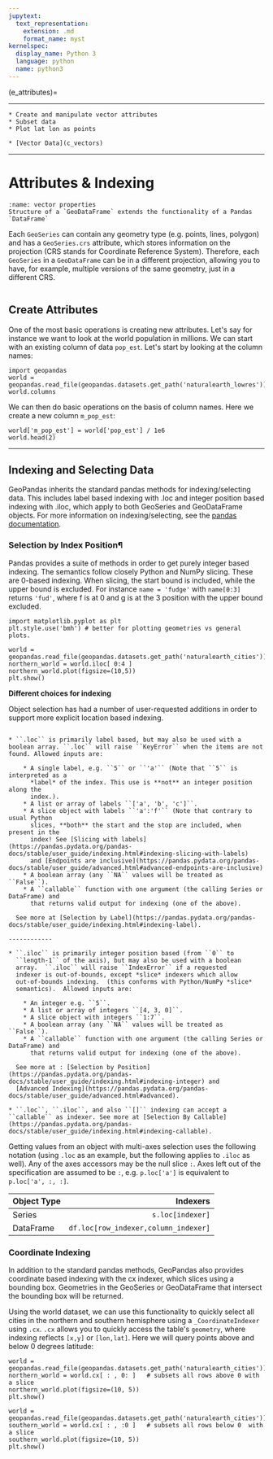 ```yaml
---
jupytext:
  text_representation:
    extension: .md
    format_name: myst
kernelspec:
  display_name: Python 3
  language: python
  name: python3
---
```


(e_attributes)=
 

----------------

```{admonition} Learning Objectives
* Create and manipulate vector attributes
* Subset data
* Plot lat lon as points
```
```{admonition} Review
* [Vector Data](c_vectors)
```
----------------


# Attributes & Indexing  

```{figure} ../_static/c_data_types/dataframe.svg
:name: vector properties 
Structure of a `GeoDataFrame` extends the functionality of a Pandas `DataFrame`
```

Each `GeoSeries` can contain any geometry type (e.g. points, lines, polygon) and has a `GeoSeries.crs` attribute, which stores information on the projection (CRS stands for Coordinate Reference System). Therefore, each `GeoSeries` in a `GeoDataFrame` can be in a different projection, allowing you to have, for example, multiple versions of the same geometry, just in a different CRS.


```{tip}  Becuase GeoPandas are so intertwined spend the time to learn more about here [Pandas User Guide](https://pandas.pydata.org/pandas-docs/stable/user_guide/index.html)
```

## Create Attributes

One of the most basic operations is creating new attributes. Let's say for instance we want to look at the world population in millions. We can start with an existing column of data `pop_est`. Let's start by looking at the column names:

```{code-cell} ipython3
import geopandas
world = geopandas.read_file(geopandas.datasets.get_path('naturalearth_lowres'))
world.columns
```
We can then do basic operations on the basis of column names. Here we create a new column `m_pop_est`:

```{code-cell} ipython3
world['m_pop_est'] = world['pop_est'] / 1e6
world.head(2)
```

------------------------


## Indexing and Selecting Data

GeoPandas inherits the standard pandas methods for indexing/selecting data. This includes label based indexing with .loc and integer position based indexing with .iloc, which apply to both GeoSeries and GeoDataFrame objects. For more information on indexing/selecting, see the [pandas documentation](https://pandas.pydata.org/pandas-docs/stable/user_guide/index.html).


### Selection by Index Position¶
 
Pandas provides a suite of methods in order to get purely integer based indexing. The semantics follow closely Python and NumPy slicing. These are 0-based indexing. When slicing, the start bound is included, while the upper bound is excluded.  For instance `name = 'fudge'` with `name[0:3]` returns `'fud'`, where f is at 0 and g is at the 3 position with the upper bound excluded. 

```{code-cell} ipython3
import matplotlib.pyplot as plt
plt.style.use('bmh') # better for plotting geometries vs general plots.

world = geopandas.read_file(geopandas.datasets.get_path('naturalearth_cities'))
northern_world = world.iloc[ 0:4 ]    
northern_world.plot(figsize=(10,5))  
plt.show()
```

**Different choices for indexing**

Object selection has had a number of user-requested additions in order to
support more explicit location based indexing.  

```{panels}

* ``.loc`` is primarily label based, but may also be used with a boolean array. ``.loc`` will raise ``KeyError`` when the items are not found. Allowed inputs are:

    * A single label, e.g. ``5`` or ``'a'`` (Note that ``5`` is interpreted as a
      *label* of the index. This use is **not** an integer position along the
      index.).
    * A list or array of labels ``['a', 'b', 'c']``.
    * A slice object with labels ``'a':'f'`` (Note that contrary to usual Python
      slices, **both** the start and the stop are included, when present in the
      index! See [Slicing with labels](https://pandas.pydata.org/pandas-docs/stable/user_guide/indexing.html#indexing-slicing-with-labels) 
      and [Endpoints are inclusive](https://pandas.pydata.org/pandas-docs/stable/user_guide/advanced.html#advanced-endpoints-are-inclusive) 
    * A boolean array (any ``NA`` values will be treated as ``False``).
    * A ``callable`` function with one argument (the calling Series or DataFrame) and
      that returns valid output for indexing (one of the above).

  See more at [Selection by Label](https://pandas.pydata.org/pandas-docs/stable/user_guide/indexing.html#indexing-label).

------------

* ``.iloc`` is primarily integer position based (from ``0`` to
  ``length-1`` of the axis), but may also be used with a boolean
  array.  ``.iloc`` will raise ``IndexError`` if a requested
  indexer is out-of-bounds, except *slice* indexers which allow
  out-of-bounds indexing.  (this conforms with Python/NumPy *slice*
  semantics).  Allowed inputs are:

    * An integer e.g. ``5``.
    * A list or array of integers ``[4, 3, 0]``.
    * A slice object with integers ``1:7``.
    * A boolean array (any ``NA`` values will be treated as ``False``).
    * A ``callable`` function with one argument (the calling Series or DataFrame) and
      that returns valid output for indexing (one of the above).

  See more at : [Selection by Position](https://pandas.pydata.org/pandas-docs/stable/user_guide/indexing.html#indexing-integer) and
  [Advanced Indexing](https://pandas.pydata.org/pandas-docs/stable/user_guide/advanced.html#advanced).

* ``.loc``, ``.iloc``, and also ``[]`` indexing can accept a ``callable`` as indexer. See more at [Selection By Callable](https://pandas.pydata.org/pandas-docs/stable/user_guide/indexing.html#indexing-callable).

```

Getting values from an object with multi-axes selection uses the following
notation (using ``.loc`` as an example, but the following applies to ``.iloc`` as
well). Any of the axes accessors may be the null slice ``:``. Axes left out of
the specification are assumed to be ``:``, e.g. ``p.loc['a']`` is equivalent to
``p.loc['a', :, :]``.


| Object Type    | Indexers    |
| :--- | ---: |
| Series    | `s.loc[indexer]`   |
| DataFrame    | `df.loc[row_indexer,column_indexer]`   |

### Coordinate Indexing 
In addition to the standard pandas methods, GeoPandas also provides coordinate based indexing with the cx indexer, which slices using a bounding box. Geometries in the GeoSeries or GeoDataFrame that intersect the bounding box will be returned.

Using the world dataset, we can use this functionality to quickly select all cities in the northern and southern hemisphere using a `_CoordinateIndexer` using `.cx`. `.cx` allows you to quickly access the table's `geometry`, where indexing reflects `[x,y]` or `[lon,lat]`. Here we will query points above and below 0 degrees latitude:

```{code-cell} ipython3
world = geopandas.read_file(geopandas.datasets.get_path('naturalearth_cities'))
northern_world = world.cx[ : , 0: ]   # subsets all rows above 0 with a slice
northern_world.plot(figsize=(10, 5))
plt.show()
```

```{code-cell} ipython3
world = geopandas.read_file(geopandas.datasets.get_path('naturalearth_cities'))
southern_world = world.cx[ : , :0 ]   # subsets all rows below 0  with a slice
southern_world.plot(figsize=(10, 5))
plt.show()
```
